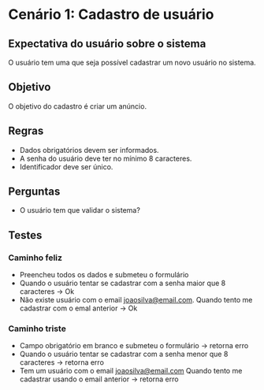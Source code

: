 



# Cenário 1: Cadastro de usuário

## Expectativa do usuário sobre o sistema

O usuário tem uma que seja possível cadastrar um novo usuário no sistema.


## Objetivo

O objetivo do cadastro é criar um anúncio.


## Regras

- Dados obrigatórios devem ser informados.
- A senha do usuário deve ter no mínimo 8 caracteres.
- Identificador deve ser único.


## Perguntas

- O usuário tem que validar o sistema?


## Testes

### Caminho feliz

- Preencheu todos os dados e submeteu o formulário
- Quando o usuário tentar se cadastrar com a senha maior que 8 caracteres -> Ok
- Não existe usuário com o email joaosilva@email.com. Quando tento me cadastrar com o emal anterior -> Ok


### Caminho triste

- Campo obrigatório em branco e submeteu o formulário -> retorna erro
- Quando o usuário tentar se cadastrar com a senha menor que 8 caracteres -> retorna erro
- Tem um usuário com o email joaosilva@email.com Quando tento me cadastrar usando o email anterior -> retorna erro
